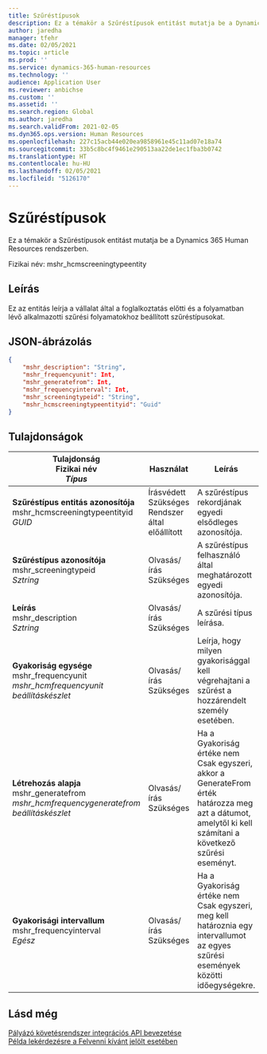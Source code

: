 ```yaml
---
title: Szűréstípusok
description: Ez a témakör a Szűréstípusok entitást mutatja be a Dynamics 365 Human Resources rendszerben.
author: jaredha
manager: tfehr
ms.date: 02/05/2021
ms.topic: article
ms.prod: ''
ms.service: dynamics-365-human-resources
ms.technology: ''
audience: Application User
ms.reviewer: anbichse
ms.custom: ''
ms.assetid: ''
ms.search.region: Global
ms.author: jaredha
ms.search.validFrom: 2021-02-05
ms.dyn365.ops.version: Human Resources
ms.openlocfilehash: 227c15acb44e020ea9858961e45c11ad07e18a74
ms.sourcegitcommit: 33b5c8bc4f9461e290513aa22de1ec1fba3b0742
ms.translationtype: HT
ms.contentlocale: hu-HU
ms.lasthandoff: 02/05/2021
ms.locfileid: "5126170"
---
```

# <a name="screening-types"></a>Szűréstípusok

Ez a témakör a Szűréstípusok entitást mutatja be a Dynamics 365 Human Resources rendszerben.

Fizikai név: mshr_hcmscreeningtypeentity

## <a name="description"></a>Leírás

Ez az entitás leírja a vállalat által a foglalkoztatás előtti és a folyamatban lévő alkalmazotti szűrési folyamatokhoz beállított szűréstípusokat.

## <a name="json-representation"></a>JSON-ábrázolás

```json
{
    "mshr_description": "String",
    "mshr_frequencyunit": Int,
    "mshr_generatefrom": Int,
    "mshr_frequencyinterval": Int,
    "mshr_screeningtypeid": "String",
    "mshr_hcmscreeningtypeentityid": "Guid"
}
```

## <a name="properties"></a>Tulajdonságok

| Tulajdonság<br>**Fizikai név**<br>**_Típus_** | Használat | Leírás |
| --- | --- | --- |
| **Szűréstípus entitás azonosítója**<br>mshr_hcmscreeningtypeentityid<br>*GUID* | Írásvédett<br>Szükséges<br>Rendszer által előállított | A szűréstípus rekordjának egyedi elsődleges azonosítója. |
| **Szűréstípus azonosítója**<br>mshr_screeningtypeid<br>*Sztring* | Olvasás/írás<br>Szükséges | A szűréstípus felhasználó által meghatározott egyedi azonosítója. |
| **Leírás**<br>mshr_description<br>*Sztring* | Olvasás/írás<br>Szükséges | A szűrési típus leírása. |
| **Gyakoriság egysége**<br>mshr_frequencyunit<br>*mshr_hcmfrequencyunit beállításkészlet* | Olvasás/írás<br>Szükséges | Leírja, hogy milyen gyakorisággal kell végrehajtani a szűrést a hozzárendelt személy esetében. |
| **Létrehozás alapja**<br>mshr_generatefrom<br>*mshr_hcmfrequencygeneratefrom beállításkészlet* | Olvasás/írás<br>Szükséges | Ha a Gyakoriság értéke nem Csak egyszeri, akkor a GenerateFrom érték határozza meg azt a dátumot, amelytől ki kell számítani a következő szűrési eseményt. |
| **Gyakorisági intervallum**<br>mshr_frequencyinterval<br>*Egész* | Olvasás/írás<br>Szükséges | Ha a Gyakoriság értéke nem Csak egyszeri, meg kell határoznia egy intervallumot az egyes szűrési események közötti időegységekre. |

## <a name="see-also"></a>Lásd még

[Pályázó követésrendszer integrációs API bevezetése](hr-admin-integration-ats-api-introduction.md)<br>
[Példa lekérdezésre a Felvenni kívánt jelölt esetében](hr-admin-integration-ats-api-candidate-to-hire-example-query.md)
